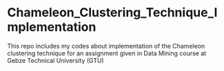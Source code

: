# Chameleon_Clustering_Technique_Implementation
This repo includes my codes about implementation of the Chameleon clustering technique for an assignment given in Data Mining course at Gebze Technical University (GTU)
